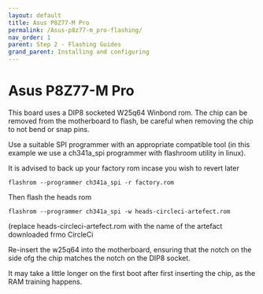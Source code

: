 ```yaml
---
layout: default
title: Asus P8Z77-M Pro
permalink: /Asus-p8z77-m_pro-flashing/
nav_order: 1
parent: Step 2 - Flashing Guides
grand_parent: Installing and configuring
---
```


Asus P8Z77-M Pro
====

This board uses a DIP8 socketed W25q64 Winbond rom. The chip can be removed from the motherboard to flash, be careful when removing the chip to not bend or snap pins.

Use a suitable SPI programmer with an appropriate compatible tool (in this example we use a ch341a_spi programmer with flashroom utility in linux).

It is advised to back up your factory rom incase you wish to revert later

```
flashrom --programmer ch341a_spi -r factory.rom
```

Then flash the heads rom
```
flashrom --programmer ch341a_spi -w heads-circleci-artefect.rom
```
(replace heads-circleci-artefect.rom with the name of the artefact downloaded frmo CircleCi

Re-insert the w25q64 into the motherboard, ensuring that the notch on the side ofg the chip matches the notch on the DIP8 socket. 

It may take a little longer on the first boot after first inserting the chip, as the RAM training happens. 
